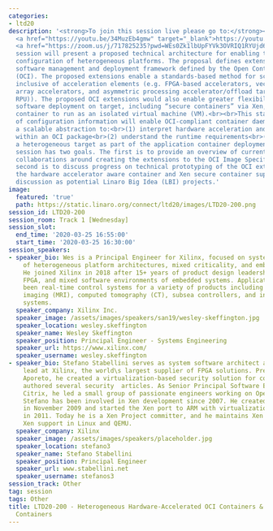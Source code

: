 ```yaml
---
categories:
- ltd20
description: '<strong>To join this session live please go to:</strong><br><ul><li>YouTube:
  <a href="https://youtu.be/34MuzEb4gmw" target="_blank">https://youtu.be/34MuzEb4gmw</a></li><li>Zoom:
  <a href="https://zoom.us/j/717825235?pwd=WEs0Zk1lbUpFYVk3OVRIQ1RYUjd6UT09" target="_blank">https://zoom.us/j/717825235?pwd=WEs0Zk1lbUpFYVk3OVRIQ1RYUjd6UT09</a></li></ul><strong>Description:&nbsp;</strong><br><br>This
  session will present a proposed technical architecture for enabling the dynamic
  configuration of heterogeneous platforms. The proposal defines extensions to the
  software management and deployment framework defined by the Open Container Initiative
  (OCI). The proposed extensions enable a standards-based method for scalable configuration
  inclusive of acceleration elements (e.g. FPGA-based accelerators, vector processor
  array accelerators, and asymmetric processing accelerator/offload targets (DSP,
  RPU)). The proposed OCI extensions would also enable greater flexibility in runtime
  software deployment on target, including “secure containers” via Xen, allowing each
  container to run as an isolated virtual machine (VM).<br><br>This standardization
  of configuration information will enable OCI-compliant container daemons to have
  a scalable abstraction to:<br>(1) interpret hardware acceleration and VM components
  within an OCI package<br>(2) understand the runtime requirements<br>(3) configure
  a heterogeneous target as part of the application container deployment process<br><br>The
  session has two goals. The first is to provide an overview of current proposal and
  collaborations around creating the extensions to the OCI Image Specification. The
  second is to discuss progress on technical prototyping of the OCI extensions. Both
  the hardware accelerator aware container and Xen secure container support are under
  discussion as potential Linaro Big Idea (LBI) projects.'
image:
  featured: 'true'
  path: https://static.linaro.org/connect/ltd20/images/LTD20-200.png
session_id: LTD20-200
session_room: Track 1 [Wednesday]
session_slot:
  end_time: '2020-03-25 16:55:00'
  start_time: '2020-03-25 16:30:00'
session_speakers:
- speaker_bio: Wes is a Principal Engineer for Xilinx, focused on systems engineering
    of heterogeneous platform architectures, mixed criticality, and embedded design.
    He joined Xilinx in 2018 after 15+ years of product design leadership in hardware,
    FPGA, and mixed software environments of embedded systems. Application focus has
    been real-time control systems for a variety of products including magnetic resonance
    imaging (MRI), computed tomography (CT), subsea controllers, and industrial control
    systems.
  speaker_company: Xilinx Inc.
  speaker_image: /assets/images/speakers/san19/wesley-skeffington.jpg
  speaker_location: wesley.skeffington
  speaker_name: Wesley Skeffington
  speaker_position: Principal Engineer - Systems Engineering
  speaker_url: https://www.xilinx.com/
  speaker_username: wesley.skeffington
- speaker_bio: Stefano Stabellini serves as system software architect and virtualization
    lead at Xilinx, the world\s largest supplier of FPGA solutions. Previously, at
    Aporeto, he created a virtualization-based security solution for containers and
    authored several security  articles. As Senior Principal Software Engineer in
    Citrix, he led a small group of passionate engineers working on Open Source projects.
    Stefano has been involved in Xen development since 2007. He created libxenlight
    in November 2009 and started the Xen port to ARM with virtualization extensions
    in 2011. Today he is a Xen Project committer, and he maintains Xen on ARM and
    Xen support in Linux and QEMU.
  speaker_company: Xilinx
  speaker_image: /assets/images/speakers/placeholder.jpg
  speaker_location: stefano3
  speaker_name: Stefano Stabellini
  speaker_position: Principal Engineer
  speaker_url: www.stabellini.net
  speaker_username: stefanos3
session_track: Other
tag: session
tags: Other
title: LTD20-200 - Heterogeneous Hardware-Accelerated OCI Containers & Secure OCI
  Containers
---
```

